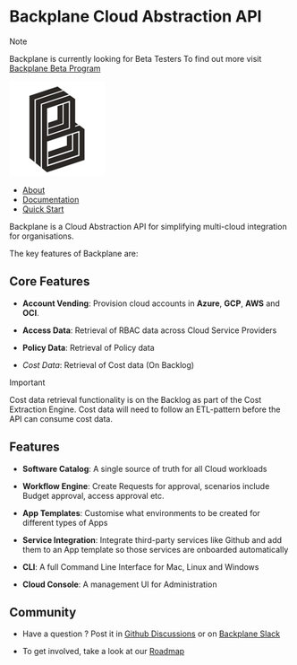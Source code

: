 
# Backplane Cloud Abstraction API
> [!NOTE]
> Backplane is currently looking for Beta Testers To find out more visit [Backplane Beta Program](https://backplane.dev/docs/beta/)

![](newlogo.png)
- [About](https://backplane.dev/about/)
- [Documentation](https://backplane.dev/docs/)
- [Quick Start](https://backplane.dev/docs/quick-start/)






Backplane is a Cloud Abstraction API for simplifying multi-cloud integration for organisations. 

The key features of Backplane are: 

## Core Features

- **Account Vending**: Provision cloud accounts in **Azure**, **GCP**, **AWS** and **OCI**.

- **Access Data**: Retrieval of RBAC data across Cloud Service Providers
  
- **Policy Data**: Retrieval of Policy data
  
- *Cost Data*: Retrieval of Cost data (On Backlog)

> [!IMPORTANT]
> Cost data retrieval functionality is on the Backlog as part of the Cost Extraction Engine. Cost data will need to follow an ETL-pattern before the API can consume cost data. 


## Features

- **Software Catalog**: A single source of truth for all Cloud workloads

- **Workflow Engine**: Create Requests for approval, scenarios include Budget approval, access approval etc.

- **App Templates**: Customise what environments to be created for different types of Apps

- **Service Integration**: Integrate third-party services like Github and add them to an App template so those services are onboarded automatically

- **CLI**: A full Command Line Interface for Mac, Linux and Windows

- **Cloud Console**: A management UI for Administration





## Community

- Have a question ? Post it in [Github Discussions](https://github.com/orgs/backplane-cloud/discussions) or on [Backplane Slack](https://backplane-dev.slack.com/)
  
- To get involved, take a look at our [Roadmap](https://backplane.dev/roadmap/)


<!--

**Here are some ideas to get you started:**

🙋‍♀️ A short introduction - what is your organization all about?
🌈 Contribution guidelines - how can the community get involved?
👩‍💻 Useful resources - where can the community find your docs? Is there anything else the community should know?
🍿 Fun facts - what does your team eat for breakfast?
🧙 Remember, you can do mighty things with the power of [Markdown](https://docs.github.com/github/writing-on-github/getting-started-with-writing-and-formatting-on-github/basic-writing-and-formatting-syntax)
-->
